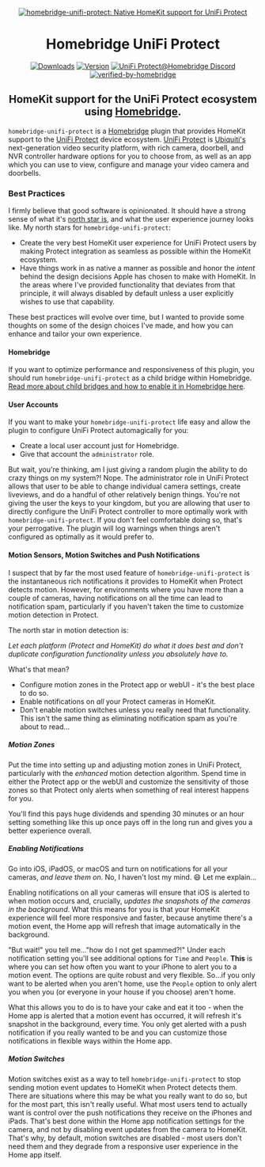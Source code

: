 <SPAN ALIGN="CENTER" STYLE="text-align:center">
<DIV ALIGN="CENTER" STYLE="text-align:center">

[![homebridge-unifi-protect: Native HomeKit support for UniFi Protect](https://raw.githubusercontent.com/hjdhjd/homebridge-unifi-protect/main/homebridge-protect.svg)](https://github.com/hjdhjd/homebridge-unifi-protect)

# Homebridge UniFi Protect

[![Downloads](https://img.shields.io/npm/dt/homebridge-unifi-protect?color=%230559C9&logo=icloud&logoColor=%23FFFFFF&style=for-the-badge)](https://www.npmjs.com/package/homebridge-unifi-protect)
[![Version](https://img.shields.io/npm/v/homebridge-unifi-protect?color=%230559C9&label=Homebridge%20UniFi%20Protect&logo=ubiquiti&logoColor=%23FFFFFF&style=for-the-badge)](https://www.npmjs.com/package/homebridge-unifi-protect)
[![UniFi Protect@Homebridge Discord](https://img.shields.io/discord/432663330281226270?color=0559C9&label=Discord&logo=discord&logoColor=%23FFFFFF&style=for-the-badge)](https://discord.gg/QXqfHEW)
[![verified-by-homebridge](https://img.shields.io/badge/homebridge-verified-blueviolet?color=%23491F59&style=for-the-badge&logoColor=%23FFFFFF&logo=homebridge)](https://github.com/homebridge/homebridge/wiki/Verified-Plugins)

## HomeKit support for the UniFi Protect ecosystem using [Homebridge](https://homebridge.io).
</DIV>
</SPAN>

`homebridge-unifi-protect` is a [Homebridge](https://homebridge.io) plugin that provides HomeKit support to the [UniFi Protect](https://unifi-network.ui.com/video-security) device ecosystem. [UniFi Protect](https://unifi-network.ui.com/video-security) is [Ubiquiti's](https://www.ui.com) next-generation video security platform, with rich camera, doorbell, and NVR controller hardware options for you to choose from, as well as an app which you can use to view, configure and manage your video camera and doorbells.

### Best Practices
I firmly believe that good software is opinionated. It should have a strong sense of what it's [north star is](https://github.com/hjdhjd/homebridge-unifi-protect#why), and what the user experience journey looks like. My north stars for `homebridge-unifi-protect`:

  * Create the very best HomeKit user experience for UniFi Protect users by making Protect integration as seamless as possible within the HomeKit ecosystem.
  * Have things work in as native a manner as possible and honor the *intent* behind the design decisions Apple has chosen to make with HomeKit. In the areas where I've provided functionality that deviates from that principle, it will always disabled by default unless a user explicitly wishes to use that capability.

These best practices will evolve over time, but I wanted to provide some thoughts on some of the design choices I've made, and how you can enhance and tailor your own experience.

#### Homebridge
If you want to optimize performance and responsiveness of this plugin, you should run `homebridge-unifi-protect` as a child bridge within Homebridge. [Read more about child bridges and how to enable it in Homebridge here](https://github.com/homebridge/homebridge/wiki/Child-Bridges).

#### User Accounts
If you want to make your `homebridge-unifi-protect` life easy and allow the plugin to configure UniFi Protect automagically for you:

  * Create a local user account just for Homebridge.
  * Give that account the `administrator` role.

But wait, you're thinking, am I just giving a random plugin the ability to do crazy things on my system?! Nope. The administrator role in UniFi Protect allows that user to be able to change individual camera settings, create liveviews, and do a handful of other relatively benign things. You're not giving the user the keys to your kingdom, but you are allowing that user to directly configure the UniFi Protect controller to more optimally work with `homebridge-unifi-protect`. If you don't feel comfortable doing so, that's your perrogative. The plugin will log warnings when things aren't configured as optimally as it would prefer to.

#### Motion Sensors, Motion Switches and Push Notifications
I suspect that by far the most used feature of `homebridge-unifi-protect` is the instantaneous rich notifications it provides to HomeKit when Protect detects motion. However, for environments where you have more than a couple of cameras, having notifications on all the time can lead to notification spam, particularly if you haven't taken the time to customize motion detection in Protect.

The north star in motion detection is:

  *Let each platform (Protect and HomeKit) do what it does best and don't duplicate configuration functionality unless you absolutely have to.*

What's that mean?

  * Configure motion zones in the Protect app or webUI - it's the best place to do so.
  * Enable notifications on *all* your Protect cameras in HomeKit.
  * Don't enable motion switches unless you really need that functionality. This isn't the same thing as eliminating notification spam as you're about to read...

##### Motion Zones
Put the time into setting up and adjusting motion zones in UniFi Protect, particularly with the *enhanced* motion detection algorithm. Spend time in either the Protect app or the webUI and customize the sensitivity of those zones so that Protect only alerts when something of real interest happens for you.

You'll find this pays huge dividends and spending 30 minutes or an hour setting something like this up once pays off in the long run and gives you a better experience overall.

##### Enabling Notifications
Go into iOS, iPadOS, or macOS and turn on notifications for all your cameras, *and leave them on*. No, I haven't lost my mind. :smile: Let me explain...

Enabling notifications on all your cameras will ensure that iOS is alerted to when motion occurs and, crucially, *updates the snapshots of the cameras in the background*. What this means for you is that your HomeKit experience will feel more responsive and faster, because anytime there's a motion event, the Home app will refresh that image automatically in the background.

"But wait!" you tell me..."how do I not get spammed?!" Under each notification setting you'll see additional options for `Time` and `People`. **This** is where you can set how often you want to your iPhone to alert you to a motion event. The options are quite robust and very flexible. So...if you only want to be alerted when you aren't home, use the `People` option to only alert you when you (or everyone in your house if you choose) aren't home.

What this allows you to do is to have your cake and eat it too - when the Home app is alerted that a motion event has occurred, it will refresh it's snapshot in the background, every time. You only get alerted with a push notification if you really wanted to be and you can customize those notifications in flexible ways within the Home app.

##### Motion Switches
Motion switches exist as a way to tell `homebridge-unifi-protect` to stop sending motion event updates to HomeKit when Protect detects them. There are situations where this may be what you really want to do so, but for the most part, this isn't really useful. What most users tend to actually want is control over the push notifications they receive on the iPhones and iPads. That's best done within the Home app notification settings for the camera, and not by disabling event updates from the camera to HomeKit. That's why, by default, motion switches are disabled - most users don't need them and they degrade from a responsive user experience in the Home app itself.
